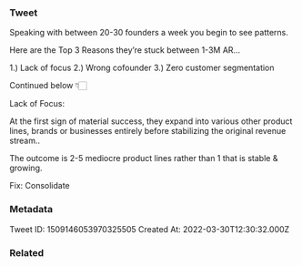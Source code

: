 ### Tweet
Speaking with between 20-30 founders a week you begin to see patterns.

Here are the Top 3 Reasons they’re stuck between 1-3M AR…

1.) Lack of focus
2.) Wrong cofounder
3.) Zero customer segmentation 

Continued below 👇🏻

Lack of Focus:

At the first sign of material success, they expand into various other product lines, brands or businesses entirely before stabilizing the original revenue stream..

The outcome is 2-5 mediocre product lines rather than 1 that is stable &amp; growing.

Fix: Consolidate

### Metadata
Tweet ID: 1509146053970325505
Created At: 2022-03-30T12:30:32.000Z

### Related


